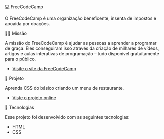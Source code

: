 💻 FreeCodeCamp

O FreeCodeCamp é uma organização beneficente, insenta de impostos e apoaida por doações.

👨‍💻 Missão 

A missão do FreeCodeCamp é ajudar as pessoas a aprender a programar de graça. Eles conseguiram isso através da criação de milhares de vídeos, artigos e aulas interativas de programação – tudo disponível gratuitamente para o público. 

- [Visite o site da FreeCodeCamp](https://www.freecodecamp.org/learn)

🔖 Projeto

Aprenda CSS do básico criando um menu de restaurante. 
- [Viste o projeto online](https://gabrielaspenha.github.io/Coffee-Menu/)

🚀 Tecnologias

Esse projeto foi desenvolvido com as seguintes tecnologias:

- HTML
- CSS

